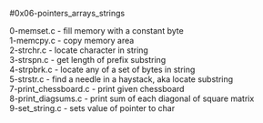 #0x06-pointers_arrays_strings

0-memset.c - fill memory with a constant byte\
1-memcpy.c - copy memory area\
2-strchr.c - locate character in string\
3-strspn.c - get length of prefix substring\
4-strpbrk.c - locate any of a set of bytes in string\
5-strstr.c - find a needle in a haystack, aka locate substring\
7-print_chessboard.c - print given chessboard\
8-print_diagsums.c - print sum of each diagonal of square matrix\
9-set_string.c - sets value of pointer to char
